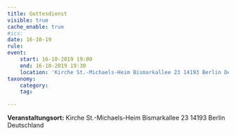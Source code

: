 ```yaml
---
title: Gottesdienst
visible: true
cache_enable: true
#ics: 
date: 16-10-19
rule: 
event:
	start: 16-10-2019 19:00
	end: 16-10-2019 19:30
	location: 'Kirche St.-Michaels-Heim Bismarkallee 23 14193 Berlin Deutschland'
taxonomy:
	category: 
	tag: 

---
```




**Veranstaltungsort:** Kirche St.-Michaels-Heim
Bismarkallee 23
14193 Berlin
Deutschland

